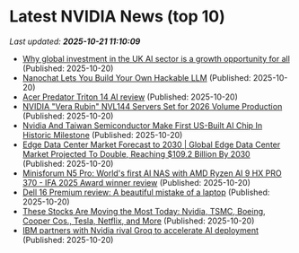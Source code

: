 # Latest NVIDIA News (top 10)
_Last updated: **2025-10-21 11:10:09**_

- [Why global investment in the UK AI sector is a growth opportunity for all](https://www.computerweekly.com/blog/Ahead-in-the-Clouds/Why-global-investment-in-the-UK-AI-sector-is-a-growth-opportunity-for-all) (Published: 2025-10-20)
- [Nanochat Lets You Build Your Own Hackable LLM](https://hackaday.com/2025/10/20/nanochat-lets-you-build-your-own-hackable-llm/) (Published: 2025-10-20)
- [Acer Predator Triton 14 AI review](https://www.pcgamer.com/hardware/gaming-laptops/acer-predator-triton-14-ai-review/) (Published: 2025-10-20)
- [NVIDIA "Vera Rubin" NVL144 Servers Set for 2026 Volume Production](https://www.techpowerup.com/342049/nvidia-vera-rubin-nvl144-servers-set-for-2026-volume-production) (Published: 2025-10-20)
- [Nvidia And Taiwan Semiconductor Make First US-Built AI Chip In Historic Milestone](https://biztoc.com/x/4ee81b4bb6672a3e) (Published: 2025-10-20)
- [Edge Data Center Market Forecast to 2030 | Global Edge Data Center Market Projected To Double, Reaching $109.2 Billion By 2030](https://www.globenewswire.com/news-release/2025/10/20/3169204/28124/en/Edge-Data-Center-Market-Forecast-to-2030-Global-Edge-Data-Center-Market-Projected-To-Double-Reaching-109-2-Billion-By-2030.html) (Published: 2025-10-20)
- [Minisforum N5 Pro: World's first AI NAS with AMD Ryzen AI 9 HX PRO 370 - IFA 2025 Award winner review](https://www.notebookcheck.net/Minisforum-N5-Pro-World-s-first-AI-NAS-with-AMD-Ryzen-AI-9-HX-PRO-370-IFA-2025-Award-winner-review.1142209.0.html) (Published: 2025-10-20)
- [Dell 16 Premium review: A beautiful mistake of a laptop](https://www.pcworld.com/article/2945296/dell-16-premium-review.html) (Published: 2025-10-20)
- [These Stocks Are Moving the Most Today: Nvidia, TSMC, Boeing, Cooper Cos., Tesla, Netflix, and More](https://biztoc.com/x/96316526141cb0c2) (Published: 2025-10-20)
- [IBM partners with Nvidia rival Groq to accelerate AI deployment](https://siliconangle.com/2025/10/20/ibm-partners-nvidia-rival-groq-accelerate-ai-deployment/) (Published: 2025-10-20)
